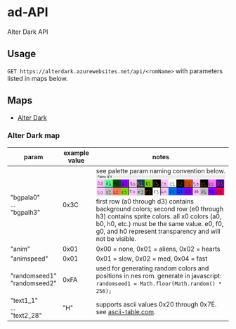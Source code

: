 # ad-API
Alter Dark API

## Usage
`GET https://alterdark.azurewebsites.net/api/<romName>` with parameters listed in maps below.

## Maps
 - [Alter Dark](#alter-dark-map)

### Alter Dark map
| param       | example value | notes                   |
| ----------- | ------------- | ----------------------- |
| "bgpala0"<BR>...<BR>"bgpalh3"   | 0x3C | see palette param naming convention below.<BR>![pal](pal.png)<BR>first row (a0 through d3) contains background colors; second row (e0 through h3) contains sprite colors. all x0 colors (a0, b0, h0, etc.) must be the same value. e0, f0, g0, and h0 represent transparency and will not be visible. |
| "anim"      | 0x01          | 0x00 = none, 0x01 = aliens, 0x02 = hearts |
| "animspeed" | 0x01          | 0x01 = slow, 0x02 = med, 0x04 = fast |
| "randomseed1"<BR>"randomseed2" | 0xFA        | used for generating random colors and positions in nes rom. generate in javascript: `randomseed1 = Math.floor(Math.random() * 256);` |
| "text1_1"<BR>...<BR>"text2_28" | "H" | supports ascii values 0x20 through 0x7E. see [ascii-table.com](http://ascii-table.com/). |
 
 
